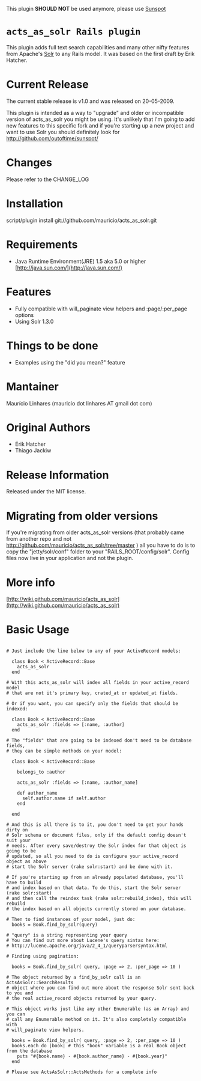 This plugin **SHOULD NOT** be used anymore, please use [Sunspot](http://techbot.me/2011/01/full-text-search-in-in-rails-with-sunspot-and-solr/)


`acts_as_solr Rails plugin`
======
This plugin adds full text search capabilities and many other nifty features from Apache's [Solr](http://lucene.apache.org/solr/) to any Rails model.
It was based on the first draft by Erik Hatcher.

Current Release
======
The current stable release is v1.0 and was released on 20-05-2009.

This plugin is intended as a way to "upgrade" and older or incompatible version
of acts_as_solr you might be using. It's unlikely that I'm going to add new features
to this specific fork and if you're starting up a new project and want to use Solr
you should definitely look for http://github.com/outoftime/sunspot/

Changes
======
Please refer to the CHANGE_LOG

Installation
======

script/plugin install git://github.com/mauricio/acts_as_solr.git

Requirements
=====
* Java Runtime Environment(JRE) 1.5 aka 5.0 or higher [http://java.sun.com/](http://java.sun.com/)

Features
======

* Fully compatible with will_paginate view helpers and :page/:per_page options
* Using Solr 1.3.0

Things to be done
======

* Examples using the "did you mean?" feature

Mantainer
======
Maurício Linhares (mauricio dot linhares AT gmail dot com)

Original Authors
======
* Erik Hatcher
* Thiago Jackiw

Release Information
======
Released under the MIT license.

Migrating from older versions
======

If you're migrating from older acts_as_solr versions (that probably came from
another repo and not http://github.com/mauricio/acts_as_solr/tree/master )
all you have to do is to copy the "jetty/solr/conf" folder to your "RAILS_ROOT/config/solr".
Config files now live in your application and not the plugin.

More info
======
[http://wiki.github.com/mauricio/acts_as_solr](http://wiki.github.com/mauricio/acts_as_solr)

Basic Usage
======
<pre><code>
# Just include the line below to any of your ActiveRecord models:

  class Book < ActiveRecord::Base
    acts_as_solr
  end

# With this acts_as_solr will index all fields in your active_record model
# that are not it's primary key, crated_at or updated_at fields.

# Or if you want, you can specify only the fields that should be indexed:

  class Book < ActiveRecord::Base
    acts_as_solr :fields => [:name, :author]
  end

# The "fields" that are going to be indexed don't need to be database fields,
# they can be simple methods on your model:

  class Book < ActiveRecord::Base

    belongs_to :author

    acts_as_solr :fields => [:name, :author_name]

    def author_name
      self.author.name if self.author
    end

  end

# And this is all there is to it, you don't need to get your hands dirty on
# Solr schema or document files, only if the default config doesn't suit your
# needs. After every save/destroy the Solr index for that object is going to be
# updated, so all you need to do is configure your active_record object as above
# start the Solr server (rake solr:start) and be done with it.

# If you're starting up from an already populated database, you'll have to build
# and index based on that data. To do this, start the Solr server (rake solr:start)
# and then call the reindex task (rake solr:rebuild_index), this will rebuild
# the index based on all objects currently stored on your database.

# Then to find instances of your model, just do:
  books = Book.find_by_solr(query)

# "query" is a string representing your query
# You can find out more about Lucene's query sintax here:
# http://lucene.apache.org/java/2_4_1/queryparsersyntax.html

# Finding using pagination:

  books = Book.find_by_solr( query, :page => 2, :per_page => 10 )

# The object returned by a find_by_solr call is an ActsAsSolr::SearchResults
# object where you can find out more about the response Solr sent back to you and
# the real active_record objects returned by your query.

# This object works just like any other Enumerable (as an Array) and you can
# call any Enumerable method on it. It's also completely compatible with 
# will_paginate view helpers.

  books = Book.find_by_solr( query, :page => 2, :per_page => 10 )
  books.each do |book| # this "book" variable is a real Book object from the database
    puts "#{book.name} - #{book.author_name} - #{book.year}"
  end

# Please see ActsAsSolr::ActsMethods for a complete info

</code></pre>